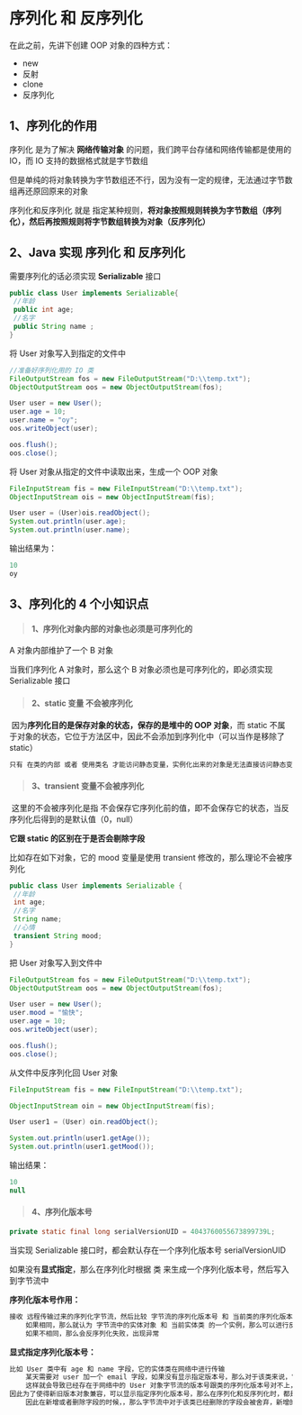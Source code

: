 # 序列化 和 反序列化



在此之前，先讲下创建 OOP 对象的四种方式：

- new
- 反射
- clone
- 反序列化



## 1、序列化的作用

序列化 是为了解决 **网络传输对象**  的问题，我们跨平台存储和网络传输都是使用的 IO，而 IO 支持的数据格式就是字节数组

但是单纯的将对象转换为字节数组还不行，因为没有一定的规律，无法通过字节数组再还原回原来的对象



序列化和反序列化 就是 指定某种规则，**将对象按照规则转换为字节数组（序列化），然后再按照规则将字节数组转换为对象（反序列化）**



## 2、Java 实现 序列化 和 反序列化

需要序列化的话必须实现 **Serializable** 接口

```java
public class User implements Serializable{
 //年龄
 public int age;
 //名字
 public String name ;
}
```



将 User 对象写入到指定的文件中

```java
//准备好序列化用的 IO 类
FileOutputStream fos = new FileOutputStream("D:\\temp.txt");
ObjectOutputStream oos = new ObjectOutputStream(fos);

User user = new User();
user.age = 10;
user.name = "oy";
oos.writeObject(user);

oos.flush();
oos.close();
```



将 User 对象从指定的文件中读取出来，生成一个 OOP 对象

```java
FileInputStream fis = new FileInputStream("D:\\temp.txt");
ObjectInputStream ois = new ObjectInputStream(fis);

User user = (User)ois.readObject();
System.out.println(user.age);
System.out.println(user.name);
```

输出结果为：

```java
10
oy
```



## 3、序列化的 4 个小知识点

> #### 1、序列化对象内部的对象也必须是可序列化的

A 对象内部维护了一个 B 对象

当我们序列化 A 对象时，那么这个 B 对象必须也是可序列化的，即必须实现 Serializable 接口



> #### 2、static 变量 不会被序列化

​	因为**序列化目的是保存对象的状态，保存的是堆中的 OOP 对象**，而 static 不属于对象的状态，它位于方法区中，因此不会添加到序列化中（可以当作是移除了 static）

```java
只有 在类的内部 或者 使用类名 才能访问静态变量，实例化出来的对象是无法直接访问静态变量的
```



> #### 3、transient 变量不会被序列化

​	这里的不会被序列化是指 不会保存它序列化前的值，即不会保存它的状态，当反序列化后得到的是默认值（0，null）

**它跟 static 的区别在于是否会剔除字段**



比如存在如下对象，它的 mood 变量是使用 transient 修改的，那么理论不会被序列化

```java
public class User implements Serializable {
 //年龄
 int age;
 //名字
 String name;
 //心情
 transient String mood;
}
```



把 User 对象写入到文件中

```java
FileOutputStream fos = new FileOutputStream("D:\\temp.txt");
ObjectOutputStream oos = new ObjectOutputStream(fos);

User user = new User();
user.mood = "愉快";
user.age = 10;
oos.writeObject(user);

oos.flush();
oos.close();
```



从文件中反序列化回 User 对象

```java
FileInputStream fis = new FileInputStream("D:\\temp.txt");

ObjectInputStream oin = new ObjectInputStream(fis);

User user1 = (User) oin.readObject();

System.out.println(user1.getAge());
System.out.println(user1.getMood());
```

输出结果：

```java
10
null
```





> #### 4、序列化版本号

```java
private static final long serialVersionUID = 4043760055673899739L;
```

当实现 Serializable 接口时，都会默认存在一个序列化版本号 serialVersionUID

如果没有**显式指定**，那么在序列化时根据 类 来生成一个序列化版本号，然后写入到字节流中



**序列化版本号作用：**

```java
接收 远程传输过来的序列化字节流，然后比较 字节流的序列化版本号 和 当前类的序列化版本号
	如果相同，那么就认为 字节流中的实体对象 和 当前实体类 的一个实例，那么可以进行反序列化
	如果不相同，那么会反序列化失败，出现异常
```



**显式指定序列化版本号：**

```java
比如 User 类中有 age 和 name 字段，它的实体类在网络中进行传输
    某天需要对 user 加一个 email 字段，如果没有显示指定版本号，那么对于该类来说，它的序列化版本号已经发生改变了
    这样就会导致已经存在于网络中的 User 对象字节流的版本号跟类的序列化版本号对不上，从而导致这些字节流无效
因此为了使得新旧版本对象兼容，可以显示指定序列化版本号，那么在序列化和反序列化时，都是使用的这个版本号，而不会去生成新的
    因此在新增或者删除字段的时候，，那么字节流中对于该类已经删除的字段会被舍弃，新增的字段会赋予默认值
```

